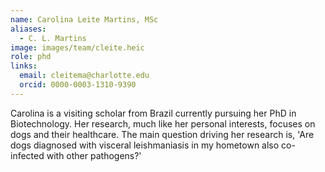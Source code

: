 ```yaml
---
name: Carolina Leite Martins, MSc
aliases:
  - C. L. Martins
image: images/team/cleite.heic
role: phd
links:
  email: cleitema@charlotte.edu
  orcid: 0000-0003-1310-9390
---
```


Carolina is a visiting scholar from Brazil currently pursuing her PhD in Biotechnology. Her research, much like her personal interests, focuses on dogs and their healthcare. The main question driving her research is, 'Are dogs diagnosed with visceral leishmaniasis in my hometown also co-infected with other pathogens?'
